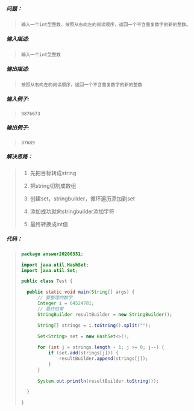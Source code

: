 ##### 问题：

> ```
> 输入一个int型整数，按照从右向左的阅读顺序，返回一个不含重复数字的新的整数。
> ```

##### **输入描述:**

> ```
> 输入一个int型整数
> ```

##### **输出描述:**

> ```
> 按照从右向左的阅读顺序，返回一个不含重复数字的新的整数
> ```

##### **输入例子:**

> ```
> 9876673
> ```

##### **输出例子:**

> ```
> 37689
> ```



##### 解决思路：

> 1. 先把目标转成string
>
> 2. 把string切割成数组
>
> 3. 创建set，stringbuilder，循环遍历添加到set
>
> 4. 添加成功就向stringbuilder添加字符
>
> 5. 最终转换成int值

##### 代码：

> ```java
> package answer20200331;
> 
> import java.util.HashSet;
> import java.util.Set;
> 
> public class Test {
> 
> 	public static void main(String[] args) {
> 		// 要整理的数字
> 		Integer i = 64524781;
> 		// 最终结果
> 		StringBuilder resultBuilder = new StringBuilder();
> 
> 		String[] strings = i.toString().split("");
> 		
> 		Set<String> set = new HashSet<>();
> 
> 		for (int j = strings.length - 1; j >= 0; j--) {
> 			if (set.add(strings[j])) {
> 				resultBuilder.append(strings[j]);
> 			}
> 		}
> 		
> 		System.out.println(resultBuilder.toString());
> 
> 	}
> 
> }
> ```

